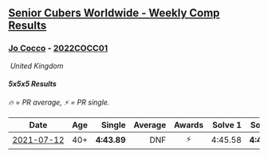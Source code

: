 <style>table {white-space: nowrap;}</style>
<link rel="stylesheet" type="text/css" href="/scw-comp/css/flags.css" />

## [Senior Cubers Worldwide - Weekly Comp Results](/scw-comp/results/)
### [Jo Cocco](README.md) - [2022COCC01](https://www.worldcubeassociation.org/persons/2022COCC01?event=555)

<i class="flag flag-GB" />&nbsp;United Kingdom

#### 5x5x5 Results

<span style="white-space: nowrap;">🔥 = PR average</span>, <span style="white-space: nowrap;">⚡ = PR single</span>.

| Date | Age | Single | Average | Awards | Solve 1 | Solve 2 | Solve 3 | Solve 4 | Solve 5 | Video |
| :--: | :--: | --: | --: | :--: | --: | --: | --: | --: | --: | :-- |
| [2021-07-12](../../results/2021-07-12/555.md) | 40+ | **4:43.89** | DNF | ⚡ | 4:45.58 | **4:43.89** | DNS | DNS | DNS | [Desktop](https://www.facebook.com/JoCocco/videos/218341290057058) / [Mobile](https://m.facebook.com/JoCocco/videos/218341290057058) |


<!-- Global site tag (gtag.js) - Google Analytics -->
<script async src="https://www.googletagmanager.com/gtag/js?id=UA-86348435-3"></script>
<script>window.dataLayer = window.dataLayer || []; function gtag() {dataLayer.push(arguments);} gtag('js', new Date()); gtag('config', 'UA-86348435-3');</script>
